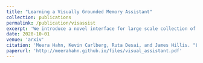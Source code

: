 ```yaml
---
title: "Learning a Visually Grounded Memory Assistant"
collection: publications
permalink: /publication/visassist
excerpt: 'We introduce a novel interface for large scale collection of human memory and assistance.Using the interface we collect the `The Visually Grounded Memory Assistant Dataset' which is aimed at developing our understanding of (1) the information people encode during navigation of 3D environments and (2) conditions under which people ask for memory assistance.'
date: 2020-10-01
venue: 'arxiv'
citation: 'Meera Hahn, Kevin Carlberg, Ruta Desai, and James Hillis. "Learning a Visually Grounded Memory Assistant." arXiv (2021).'
paperurl: 'http://meerahahn.github.io/files/visual_assistant.pdf'
---
```

